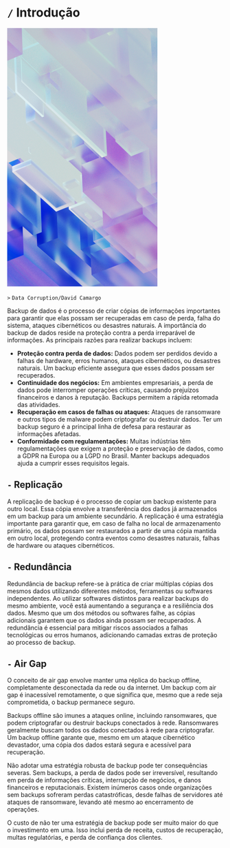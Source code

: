# `/` Introdução

![](/DataBackup/Image.png)

`>` `Data Corruption/David Camargo`

Backup de dados é o processo de criar cópias de informações importantes para garantir que elas possam ser recuperadas em caso de perda, falha do sistema, ataques cibernéticos ou desastres naturais. A importância do backup de dados reside na proteção contra a perda irreparável de informações. As principais razões para realizar backups incluem:

- **Proteção contra perda de dados:** Dados podem ser perdidos devido a falhas de hardware, erros humanos, ataques cibernéticos, ou desastres naturais. Um backup eficiente assegura que esses dados possam ser recuperados.
- **Continuidade dos negócios:** Em ambientes empresariais, a perda de dados pode interromper operações críticas, causando prejuízos financeiros e danos à reputação. Backups permitem a rápida retomada das atividades.
- **Recuperação em casos de falhas ou ataques:** Ataques de ransomware e outros tipos de malware podem criptografar ou destruir dados. Ter um backup seguro é a principal linha de defesa para restaurar as informações afetadas.
- **Conformidade com regulamentações:** Muitas indústrias têm regulamentações que exigem a proteção e preservação de dados, como a GDPR na Europa ou a LGPD no Brasil. Manter backups adequados ajuda a cumprir esses requisitos legais.

## `-` Replicação
A replicação de backup é o processo de copiar um backup existente para outro local. Essa cópia envolve a transferência dos dados já armazenados em um backup para um ambiente secundário. A replicação é uma estratégia importante para garantir que, em caso de falha no local de armazenamento primário, os dados possam ser restaurados a partir de uma cópia mantida em outro local, protegendo contra eventos como desastres naturais, falhas de hardware ou ataques cibernéticos.

## `-` Redundância
Redundância de backup refere-se à prática de criar múltiplas cópias dos mesmos dados utilizando diferentes métodos, ferramentas ou softwares independentes. Ao utilizar softwares distintos para realizar backups do mesmo ambiente, você está aumentando a segurança e a resiliência dos dados. Mesmo que um dos métodos ou softwares falhe, as cópias adicionais garantem que os dados ainda possam ser recuperados. A redundância é essencial para mitigar riscos associados a falhas tecnológicas ou erros humanos, adicionando camadas extras de proteção ao processo de backup.

## `-` Air Gap
O conceito de air gap envolve manter uma réplica do backup offline, completamente desconectada da rede ou da internet. Um backup com air gap é inacessível remotamente, o que significa que, mesmo que a rede seja comprometida, o backup permanece seguro.

Backups offline são imunes a ataques online, incluindo ransomwares, que podem criptografar ou destruir backups conectados à rede. Ransomwares geralmente buscam todos os dados conectados à rede para criptografar. Um backup offline garante que, mesmo em um ataque cibernético devastador, uma cópia dos dados estará segura e acessível para recuperação.

Não adotar uma estratégia robusta de backup pode ter consequências severas. Sem backups, a perda de dados pode ser irreversível, resultando em perda de informações críticas, interrupção de negócios, e danos financeiros e reputacionais. Existem inúmeros casos onde organizações sem backups sofreram perdas catastróficas, desde falhas de servidores até ataques de ransomware, levando até mesmo ao encerramento de operações.

O custo de não ter uma estratégia de backup pode ser muito maior do que o investimento em uma. Isso inclui perda de receita, custos de recuperação, multas regulatórias, e perda de confiança dos clientes.
